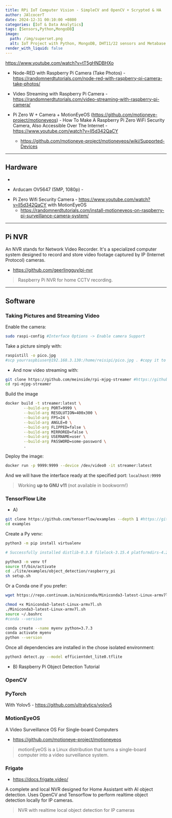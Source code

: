 ```yaml
---
title: RPi IoT Computer Vision - SimpleCV and OpenCV + Scrypted & HA
author: JAlcocerT
date: 2024-12-31 00:10:00 +0800
categories: [IoT & Data Analytics]
tags: [Sensors,Python,MongoDB]
image:
  path: /img/superset.png
  alt: IoT Project with Python, MongoDB, DHT11/22 sensors and Metabase.
render_with_liquid: false
---
```



<https://www.youtube.com/watch?v=tT5gHNDBHXo>




* Node-RED with Raspberry Pi Camera (Take Photos) - https://randomnerdtutorials.com/node-red-with-raspberry-pi-camera-take-photos/

* Video Streaming with Raspberry Pi Camera - https://randomnerdtutorials.com/video-streaming-with-raspberry-pi-camera/

* Pi Zero W + Camera + MotionEyeOS (https://github.com/motioneye-project/motioneyeos) -  How To Make A Raspberry Pi Zero WiFi Security Camera, Also Accessible Over The Internet - https://www.youtube.com/watch?v=ll5d342QaCY
	* https://github.com/motioneye-project/motioneyeos/wiki/Supported-Devices

---

## Hardware

* 

* Arducam OV5647 (5MP, 1080p) - 
<!-- 
https://www.youtube.com/watch?v=UxsiBxcXbYc -->

* Pi Zero Wifi Security Camera - https://www.youtube.com/watch?v=ll5d342QaCY with MotionEyeOS
  * https://randomnerdtutorials.com/install-motioneyeos-on-raspberry-pi-surveillance-camera-system/

---

## Pi NVR

An NVR stands for Network Video Recorder. It's a specialized computer system designed to record and store video footage captured by IP (Internet Protocol) cameras.

* https://github.com/geerlingguy/pi-nvr

> Raspberry Pi NVR for home CCTV recording.

---

## Software

### Taking Pictures and Streaming Video

Enable the camera:

```sh
sudo raspi-config #Interface Options -> Enable camera Support
```

Take a picture simply with: <!-- https://www.youtube.com/watch?v=yhM1NhD-kGs -->

```sh
raspistill -o pico.jpg
#scp yourraspbiuser@192.168.3.130:/home/reisipi/pico.jpg . #copy it to windows CMD
```
* And now video streaming with:

```sh
git clone https://github.com/meinside/rpi-mjpg-streamer #https://github.com/JAlcocerT/rpi-mjpg-streamer
cd rpi-mjpg-streamer
```

Build the image
```sh
docker build -t streamer:latest \
		--build-arg PORT=9999 \
		--build-arg RESOLUTION=400x300 \
		--build-arg FPS=24 \
		--build-arg ANGLE=0 \
		--build-arg FLIPPED=false \
		--build-arg MIRRORED=false \
		--build-arg USERNAME=user \
		--build-arg PASSWORD=some-password \
		.
```

Deploy the image:

```sh
docker run -p 9999:9999 --device /dev/video0 -it streamer:latest
```

And we will have the interface ready at the specified port: `localhost:9999`

> Working **up to GNU v11** (not available in bookworm!)

### TensorFlow Lite

* A)
<!-- Tensorflow Lite with Object Detection on Raspberry Pi!
https://www.youtube.com/watch?v=kX6zWqMP9U4 -->

```sh
git clone https://github.com/tensorflow/examples --depth 1 #https://github.com/JAlcocerT/tf-examples
cd examples
```

Create a Py venv:

```sh
python3 -m pip install virtualenv

# Successfully installed distlib-0.3.8 filelock-3.15.4 platformdirs-4.2.2 virtualenv-20.26.3

python3 -m venv tf
source tf/bin/activate
cd ./lite/examples/object_detection/raspberry_pi
sh setup.sh
```

Or a Conda one if you prefer:

```sh
wget https://repo.continuum.io/miniconda/Miniconda3-latest-Linux-armv7l.sh

chmod +x Miniconda3-latest-Linux-armv7l.sh
./Miniconda3-latest-Linux-armv7l.sh
source ~/.bashrc
#conda --version

conda create --name myenv python=3.7.3
conda activate myenv
python --version
```
Once all dependencies are installed in the chose isolated environment:

```sh
python3 detect.py --model efficientdet_lite0.tflite
```

* B) Raspberry Pi Object Detection Tutorial

<!--  https://www.youtube.com/watch?v=NPXBRX7N3ec -->

### OpenCV

<!-- https://www.youtube.com/watch?v=iOTWZI4RHA8&list=PLPK2l9Knytg7O_okVr-prI1KbZ8GJeMKz

https://core-electronics.com.au/guides/object-identify-raspberry-pi/

Object Identification & Animal Recognition With Raspberry Pi + OpenCV + Python
 -->

### PyTorch

With Yolov5 - https://github.com/ultralytics/yolov5
<!-- 
https://www.youtube.com/watch?v=pIUFXGxR_-Q -->

### MotionEyeOS

A Video Surveillance OS For Single-board Computers 

* https://github.com/motioneye-project/motioneyeos

> motionEyeOS is a Linux distribution that turns a single-board computer into a video surveillance system. 

### Frigate

* https://docs.frigate.video/

A complete and local NVR designed for Home Assistant with AI object detection. Uses OpenCV and Tensorflow to perform realtime object detection locally for IP cameras.

> NVR with realtime local object detection for IP cameras

